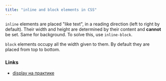 ```yaml
---
title: "inline and block elements in CSS"
---
```


`inline` elements are placed "like text", in a reading direction (left to right by default). Their width and height are determined by their content and **cannot** be set. Same for background. To solve this, use `inline-block`.

`block` elements occupy all the width given to them. By default they are placed from top to bottom.

### Links
- [display на практике](https://doka.guide/css/display/#na-praktike)
